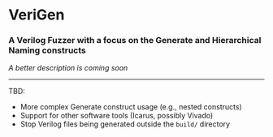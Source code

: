 # VeriGen 
### A Verilog Fuzzer with a focus on the Generate and Hierarchical Naming constructs
*A better description is coming soon*

---

TBD:
- More complex Generate construct usage (e.g., nested constructs)
- Support for other software tools (Icarus, possibly Vivado)
- Stop Verilog files being generated outside the `build/` directory
